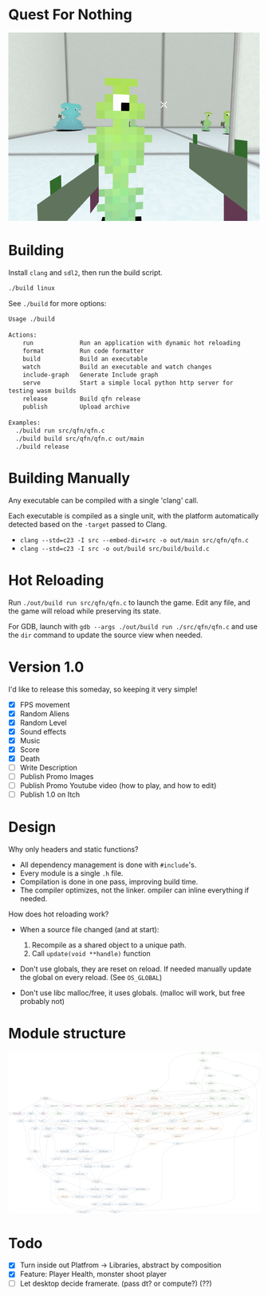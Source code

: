 # Quest For Nothing

![](screenshot.png)

# Building

Install `clang` and `sdl2`, then run the build script.

```bash
./build linux
```

See `./build` for more options:

```
Usage ./build

Actions:
    run             Run an application with dynamic hot reloading
    format          Run code formatter
    build           Build an executable
    watch           Build an executable and watch changes
    include-graph   Generate Include graph
    serve           Start a simple local python http server for testing wasm builds
    release         Build qfn release
    publish         Upload archive

Examples:
  ./build run src/qfn/qfn.c
  ./build build src/qfn/qfn.c out/main
  ./build release
```

# Building Manually

Any executable can be compiled with a single 'clang' call.

Each executable is compiled as a single unit, with the platform automatically detected based on the `-target` passed to Clang.

- `clang --std=c23 -I src --embed-dir=src -o out/main src/qfn/qfn.c`
- `clang --std=c23 -I src -o out/build src/build/build.c`

# Hot Reloading

Run `./out/build run src/qfn/qfn.c` to launch the game. Edit any file, and the game will reload while preserving its state.

For GDB, launch with `gdb --args ./out/build run ./src/qfn/qfn.c` and use the `dir` command to update the source view when needed.

# Version 1.0
I'd like to release this someday, so keeping it very simple!

- [x] FPS movement
- [x] Random Aliens
- [x] Random Level
- [x] Sound effects
- [x] Music
- [x] Score
- [x] Death
- [ ] Write Description
- [ ] Publish Promo Images
- [ ] Publish Promo Youtube video (how to play, and how to edit)
- [ ] Publish 1.0 on Itch

# Design
Why only headers and static functions?

- All dependency management is done with `#include`'s.
- Every module is a single `.h` file.
- Compilation is done in one pass, improving build time.
- The compiler optimizes, not the linker. ompiler can inline everything if needed.

How does hot reloading work?
- When a source file changed (and at start):
  1. Recompile as a shared object to a unique path.
  2. Call `update(void **handle)` function

- Don't use globals, they are reset on reload. If needed manually update the global on every reload. (See `OS_GLOBAL`)
- Don't use libc malloc/free, it uses globals. (malloc will work, but free probably not)

# Module structure

![](include-graph.svg)


# Todo
- [x] Turn inside out Platfrom -> Libraries, abstract by composition
- [x] Feature: Player Health, monster shoot player
- [ ] Let desktop decide framerate. (pass dt? or compute?) (??)
